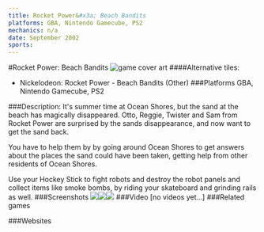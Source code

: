 ```yaml
---
title: Rocket Power&#x3a; Beach Bandits
platforms: GBA, Nintendo Gamecube, PS2
mechanics: n/a
date: September 2002
sports: 
---
```

#Rocket Power: Beach Bandits
![game cover art](//images.igdb.com/igdb/image/upload/t_cover_big/jwj3lvszszoiq1zwv9ss.jpg "Logo Title Text 1")
####Alternative tiles:
* Nickelodeon: Rocket Power - Beach Bandits (Other)
###Platforms
GBA, Nintendo Gamecube, PS2

###Description:
It's summer time at Ocean Shores, but the sand at the beach has magically disappeared. Otto, Reggie, Twister and Sam from Rocket Power are surprised by the sands disappearance, and now want to get the sand back. 
 
You have to help them by by going around Ocean Shores to get answers about the places the sand could have been taken, getting help from other residents of Ocean Shores. 
 
Use your Hockey Stick to fight robots and destroy the robot panels and collect items like smoke bombs, by riding your skateboard and grinding rails as well.
###Screenshots
<a target="_blank" href="//images.igdb.com/igdb/image/upload/t_cover_big/tjbumjpwfdv5qn3jelui.jpg"><img src="//images.igdb.com/igdb/image/upload/t_thumb/tjbumjpwfdv5qn3jelui.jpg"/></a><a target="_blank" href="//images.igdb.com/igdb/image/upload/t_cover_big/qv3vruiyrgbx3qbn198x.jpg"><img src="//images.igdb.com/igdb/image/upload/t_thumb/qv3vruiyrgbx3qbn198x.jpg"/></a><a target="_blank" href="//images.igdb.com/igdb/image/upload/t_cover_big/u18ugyqhxcqcwbyxojhr.jpg"><img src="//images.igdb.com/igdb/image/upload/t_thumb/u18ugyqhxcqcwbyxojhr.jpg"/></a>
###Video
[no videos yet...]
###Related games

###Websites

